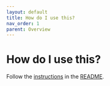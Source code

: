 ```yaml
---
layout: default
title: How do I use this?
nav_order: 1
parent: Overview
---
```


# How do I use this?

Follow the [instructions](https://github.com/monime-lab/grpc-gateway#usage) in
the [README](https://github.com/monime-lab/grpc-gateway#readme).
